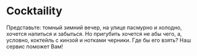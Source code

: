 # Cocktaility
Представьте: томный зимний вечер, на улице пасмурно и холодно, хочется напиться и забыться. Но пригубить хочется не абы чего, а, условно, коктейль с кинзой и нотками черники. Где бы его взять? Наш сервис поможет Вам!
